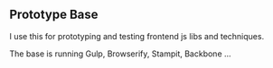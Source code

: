 
## Prototype Base

I use this for prototyping and testing frontend js libs and techniques.

The base is running Gulp, Browserify, Stampit, Backbone ...